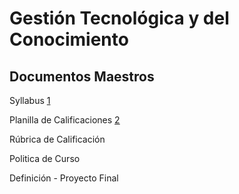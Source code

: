 # Gestión Tecnológica y del Conocimiento

## Documentos Maestros

Syllabus [1](https://docs.google.com/document/d/18y0jhLnRhksARqafdlvigI0urKl8IOH3vDHz6e4Frd0/edit?usp=sharing)

Planilla de Calificaciones [2](https://docs.google.com/spreadsheets/d/1GE1j8j9kJXXoITWarU1fGVPhsIl4ohACLLqf1nRriS0/edit?usp=sharing)

Rúbrica de Calificación

Politica de Curso

Definición - Proyecto Final

